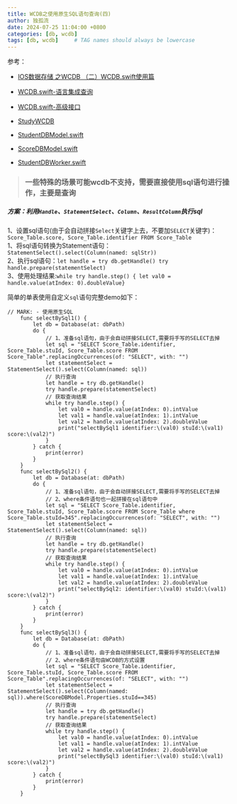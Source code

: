 ```yaml
---
title: WCDB之使用原生SQL语句查询(四)
author: 独孤流
date: 2024-07-25 11:04:00 +0800
categories: [db, wcdb]
tags: [db, wcdb]     # TAG names should always be lowercase
---
```


参考：
- [IOS数据存储 之WCDB （二）WCDB.swift使用篇](https://juejin.cn/post/6844904117446377485)
- [WCDB.swift-语言集成查询](https://github.com/Tencent/wcdb/wiki/Swift-%e8%af%ad%e8%a8%80%e9%9b%86%e6%88%90%e6%9f%a5%e8%af%a2)
- [WCDB.swift-高级接口](https://github.com/Tencent/wcdb/wiki/Swift-%e9%ab%98%e7%ba%a7%e6%8e%a5%e5%8f%a3)

- [StudyWCDB](https://github.com/h42330789/StudyDB/tree/main/StudyWCDB)
- [StudentDBModel.swift](https://github.com/h42330789/StudyDB/blob/main/StudyWCDB/StudyWCDB/DB/Student/StudentDBModel.swift)
- [ScoreDBModel.swift](https://github.com/h42330789/StudyDB/blob/main/StudyWCDB/StudyWCDB/DB/Student/ScoreDBModel.swift)
- [StudentDBWorker.swift](https://github.com/h42330789/StudyDB/blob/main/StudyWCDB/StudyWCDB/DB/Student/StudentDBWorker.swift)

> ### 一些特殊的场景可能wcdb不支持，需要直接使用sql语句进行操作，主要是查询

##### 方案：利用`Handle`、`StatementSelect`、`Column`、`ResultColumn`执行sql

1、设置sql语句(由于会自动拼接`Select`关键字上去，不要加`SELECT`关键字)：`Score_Table.score, Score_Table.identifier FROM Score_Table`\
1、将sql语句转换为Statement语句：`StatementSelect().select(Column(named: sqlStr))`\
2、执行sql语句：`let handle = try db.getHandle() try handle.prepare(statementSelect)`\
3、使用处理结果:`while try handle.step() { let val0 = handle.value(atIndex: 0).doubleValue}`

简单的单表使用自定义`sql`语句完整demo如下：
```
// MARK: - 使用原生SQL
    func selectBySql1() {
        let db = Database(at: dbPath)
        do {
            // 1、准备sql语句，由于会自动拼接SELECT,需要将手写的SELECT去掉
            let sql = "SELECT Score_Table.identifier, Score_Table.stuId, Score_Table.score FROM Score_Table".replacingOccurrences(of: "SELECT", with: "")
            let statementSelect = StatementSelect().select(Column(named: sql))
            // 执行查询
            let handle = try db.getHandle()
            try handle.prepare(statementSelect)
            // 获取查询结果
            while try handle.step() {
                let val0 = handle.value(atIndex: 0).intValue
                let val1 = handle.value(atIndex: 1).intValue
                let val2 = handle.value(atIndex: 2).doubleValue
                print("selectBySql1 identifier:\(val0) stuId:\(val1) score:\(val2)")
            }
        } catch {
            print(error)
        }
    }
    func selectBySql2() {
        let db = Database(at: dbPath)
        do {
            // 1、准备sql语句，由于会自动拼接SELECT,需要将手写的SELECT去掉
            // 2、where条件语句也一起拼接在sql语句中
            let sql = "SELECT Score_Table.identifier, Score_Table.stuId, Score_Table.score FROM Score_Table where Score_Table.stuId=345".replacingOccurrences(of: "SELECT", with: "")
            let statementSelect = StatementSelect().select(Column(named: sql))
            // 执行查询
            let handle = try db.getHandle()
            try handle.prepare(statementSelect)
            // 获取查询结果
            while try handle.step() {
                let val0 = handle.value(atIndex: 0).intValue
                let val1 = handle.value(atIndex: 1).intValue
                let val2 = handle.value(atIndex: 2).doubleValue
                print("selectBySql2: identifier:\(val0) stuId:\(val1) score:\(val2)")
            }
        } catch {
            print(error)
        }
    }
    func selectBySql3() {
        let db = Database(at: dbPath)
        do {
            // 1、准备sql语句，由于会自动拼接SELECT,需要将手写的SELECT去掉
            // 2、where条件语句由WCDB的方式设置
            let sql = "SELECT Score_Table.identifier, Score_Table.stuId, Score_Table.score FROM Score_Table".replacingOccurrences(of: "SELECT", with: "")
            let statementSelect = StatementSelect().select(Column(named: sql)).where(ScoreDBModel.Properties.stuId==345)
            // 执行查询
            let handle = try db.getHandle()
            try handle.prepare(statementSelect)
            // 获取查询结果
            while try handle.step() {
                let val0 = handle.value(atIndex: 0).intValue
                let val1 = handle.value(atIndex: 1).intValue
                let val2 = handle.value(atIndex: 2).doubleValue
                print("selectBySql3 identifier:\(val0) stuId:\(val1) score:\(val2)")
            }
        } catch {
            print(error)
        }
    }
```